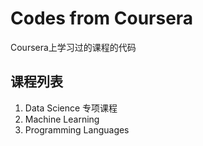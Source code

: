 ﻿# Codes from Coursera

Coursera上学习过的课程的代码
## 课程列表
1. Data Science 专项课程
2. Machine Learning
3. Programming Languages

